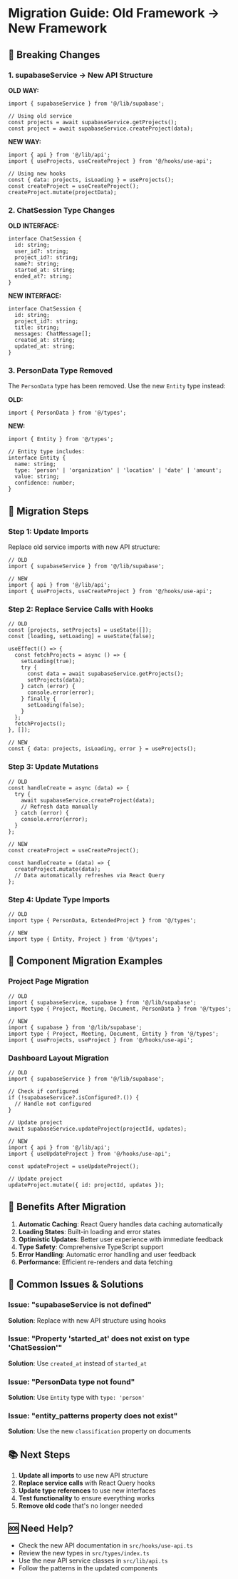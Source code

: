 # Migration Guide: Old Framework → New Framework

## 🚨 Breaking Changes

### 1. **supabaseService → New API Structure**

**OLD WAY:**
```tsx
import { supabaseService } from '@/lib/supabase';

// Using old service
const projects = await supabaseService.getProjects();
const project = await supabaseService.createProject(data);
```

**NEW WAY:**
```tsx
import { api } from '@/lib/api';
import { useProjects, useCreateProject } from '@/hooks/use-api';

// Using new hooks
const { data: projects, isLoading } = useProjects();
const createProject = useCreateProject();
createProject.mutate(projectData);
```

### 2. **ChatSession Type Changes**

**OLD INTERFACE:**
```tsx
interface ChatSession {
  id: string;
  user_id?: string;
  project_id?: string;
  name?: string;
  started_at: string;
  ended_at?: string;
}
```

**NEW INTERFACE:**
```tsx
interface ChatSession {
  id: string;
  project_id?: string;
  title: string;
  messages: ChatMessage[];
  created_at: string;
  updated_at: string;
}
```

### 3. **PersonData Type Removed**

The `PersonData` type has been removed. Use the new `Entity` type instead:

**OLD:**
```tsx
import { PersonData } from '@/types';
```

**NEW:**
```tsx
import { Entity } from '@/types';

// Entity type includes:
interface Entity {
  name: string;
  type: 'person' | 'organization' | 'location' | 'date' | 'amount';
  value: string;
  confidence: number;
}
```

## 🔄 Migration Steps

### Step 1: Update Imports
Replace old service imports with new API structure:

```tsx
// OLD
import { supabaseService } from '@/lib/supabase';

// NEW
import { api } from '@/lib/api';
import { useProjects, useCreateProject } from '@/hooks/use-api';
```

### Step 2: Replace Service Calls with Hooks
```tsx
// OLD
const [projects, setProjects] = useState([]);
const [loading, setLoading] = useState(false);

useEffect(() => {
  const fetchProjects = async () => {
    setLoading(true);
    try {
      const data = await supabaseService.getProjects();
      setProjects(data);
    } catch (error) {
      console.error(error);
    } finally {
      setLoading(false);
    }
  };
  fetchProjects();
}, []);

// NEW
const { data: projects, isLoading, error } = useProjects();
```

### Step 3: Update Mutations
```tsx
// OLD
const handleCreate = async (data) => {
  try {
    await supabaseService.createProject(data);
    // Refresh data manually
  } catch (error) {
    console.error(error);
  }
};

// NEW
const createProject = useCreateProject();

const handleCreate = (data) => {
  createProject.mutate(data);
  // Data automatically refreshes via React Query
};
```

### Step 4: Update Type Imports
```tsx
// OLD
import type { PersonData, ExtendedProject } from '@/types';

// NEW
import type { Entity, Project } from '@/types';
```

## 📝 Component Migration Examples

### Project Page Migration
```tsx
// OLD
import { supabaseService, supabase } from '@/lib/supabase';
import type { Project, Meeting, Document, PersonData } from '@/types';

// NEW
import { supabase } from '@/lib/supabase';
import type { Project, Meeting, Document, Entity } from '@/types';
import { useProjects, useProject } from '@/hooks/use-api';
```

### Dashboard Layout Migration
```tsx
// OLD
import { supabaseService } from '@/lib/supabase';

// Check if configured
if (!supabaseService?.isConfigured?.()) {
  // Handle not configured
}

// Update project
await supabaseService.updateProject(projectId, updates);

// NEW
import { api } from '@/lib/api';
import { useUpdateProject } from '@/hooks/use-api';

const updateProject = useUpdateProject();

// Update project
updateProject.mutate({ id: projectId, updates });
```

## 🎯 Benefits After Migration

1. **Automatic Caching**: React Query handles data caching automatically
2. **Loading States**: Built-in loading and error states
3. **Optimistic Updates**: Better user experience with immediate feedback
4. **Type Safety**: Comprehensive TypeScript support
5. **Error Handling**: Automatic error handling and user feedback
6. **Performance**: Efficient re-renders and data fetching

## 🚨 Common Issues & Solutions

### Issue: "supabaseService is not defined"
**Solution**: Replace with new API structure using hooks

### Issue: "Property 'started_at' does not exist on type 'ChatSession'"
**Solution**: Use `created_at` instead of `started_at`

### Issue: "PersonData type not found"
**Solution**: Use `Entity` type with `type: 'person'`

### Issue: "entity_patterns property does not exist"
**Solution**: Use the new `classification` property on documents

## 📚 Next Steps

1. **Update all imports** to use new API structure
2. **Replace service calls** with React Query hooks
3. **Update type references** to use new interfaces
4. **Test functionality** to ensure everything works
5. **Remove old code** that's no longer needed

## 🆘 Need Help?

- Check the new API documentation in `src/hooks/use-api.ts`
- Review the new types in `src/types/index.ts`
- Use the new API service classes in `src/lib/api.ts`
- Follow the patterns in the updated components
